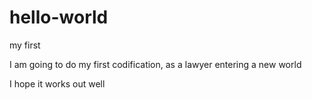 # hello-world
my first

I am going to do my first codification, as a lawyer entering a new world

I hope it works out well
